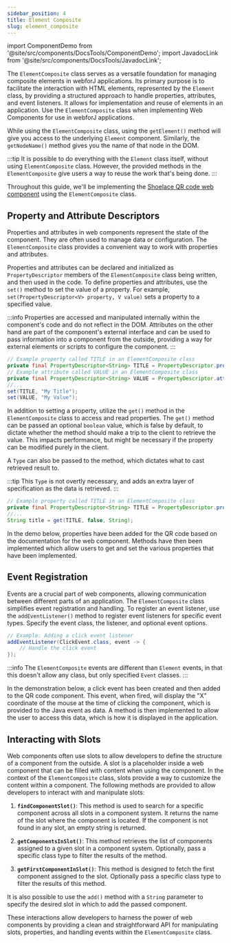 ```yaml
---
sidebar_position: 4
title: Element Composite
slug: element_composite
---
```


import ComponentDemo from '@site/src/components/DocsTools/ComponentDemo';
import JavadocLink from '@site/src/components/DocsTools/JavadocLink';

<JavadocLink type="foundation" location="com/webforj/component/element/ElementComposite" top='true'/>

The `ElementComposite` class serves as a versatile foundation for managing composite elements in webforJ applications. Its primary purpose is to facilitate the interaction with HTML elements, represented by the `Element` class, by providing a structured approach to handle properties, attributes, and event listeners. It allows for implementation and reuse of elements in an application. Use the `ElementComposite` class when implementing Web Components for use in webforJ applications.

While using the `ElementComposite` class, using the `getElement()` method will give you access to the underlying `Element` component. Similarly, the `getNodeName()` method gives you the name of that node in the DOM. 

:::tip
It is possible to do everything with the `Element` class itself, without using `ElementComposite` class. However, the provided methods in the `ElementComposite` give users a way to reuse the work that's being done. 
:::

Throughout this guide, we'll be implementing the [Shoelace QR code web component](https://shoelace.style/components/qr-code) using the `ElementComposite` class.

<ComponentDemo 
path='https://demo.webforj.com/webapp/controlsamples?class=demos.webcomponents.elementcomposite.QRDemo' 
javaE='https://raw.githubusercontent.com/webforj/ControlSamples/main/src/main/java/demos/webcomponents/elementcomposite/QRDemo.java'
height='175px'
/>

## Property and Attribute Descriptors

Properties and attributes in web components represent the state of the component. They are often used to manage data or configuration. The `ElementComposite` class provides a convenient way to work with properties and attributes.

Properties and attributes can be declared and initialized as `PropertyDescriptor` members of the `ElementComposite` class being written, and then used in the code. To define properties and attributes, use the `set()` method to set the value of a property. For example, `set(PropertyDescriptor<V> property, V value)` sets a property to a specified value. 

:::info
Properties are accessed and manipulated internally within the component's code and do not reflect in the DOM. Attributes on the other hand are part of the component's external interface and can be used to pass information into a component from the outside, providing a way for external elements or scripts to configure the component.
:::

```java
// Example property called TITLE in an ElementComposite class
private final PropertyDescriptor<String> TITLE = PropertyDescriptor.property("title", "");
// Example attribute called VALUE in an ElementComposite class
private final PropertyDescriptor<String> VALUE = PropertyDescriptor.attribute("value", "");
//...
set(TITLE, "My Title");
set(VALUE, "My Value");
```

In addition to setting a property, utilize the `get()` method in the `ElementComposite` class to access and read properties. The `get()` method can be passed an optional `boolean` value, which is false by default, to dictate whether the method should make a trip to the client to retrieve the value. This impacts performance, but might be necessary if the property can be modified purely in the client. 

A `Type` can also be passed to the method, which dictates what to cast retrieved result to.

:::tip
This `Type` is not overtly necessary, and adds an extra layer of specification as the data is retrieved.
:::

```java
// Example property called TITLE in an ElementComposite class
private final PropertyDescriptor<String> TITLE = PropertyDescriptor.property("title", "");
//...
String title = get(TITLE, false, String);
```

In the demo below, properties have been added for the QR code based on the documentation for the web component. Methods have then been implemented which allow users to get and set the various properties that have been implemented.

<ComponentDemo 
path='https://demo.webforj.com/webapp/controlsamples?class=demos.webcomponents.elementcomposite.QRProperties' 
javaE='https://raw.githubusercontent.com/webforj/ControlSamples/main/src/main/java/demos/webcomponents/elementcomposite/QRProperties.java'
height='250px'
/>

## Event Registration

Events are a crucial part of web components, allowing communication between different parts of an application. The `ElementComposite` class simplifies event registration and handling. To register an event listener, use the `addEventListener()` method to register event listeners for specific event types. Specify the event class, the listener, and optional event options.

```java
// Example: Adding a click event listener
addEventListener(ClickEvent.class, event -> {
    // Handle the click event
});
```

:::info
The `ElementComposite` events are different than `Element` events, in that this doesn't allow any class, but only specified `Event` classes.
:::

In the demonstration below, a click event has been created and then added to the QR code component. This event, when fired, will display the "X" coordinate of the mouse at the time of clicking the component, which is provided to the Java event as data. A method is then implemented to allow the user to access this data, which is how it is displayed in the application.
<ComponentDemo 
path='https://demo.webforj.com/webapp/controlsamples?class=demos.webcomponents.elementcomposite.QREvent' 
javaE='https://raw.githubusercontent.com/webforj/ControlSamples/main/src/main/java/demos/webcomponents/elementcomposite/QREvent.java'
height='300px'
/>

## Interacting with Slots

Web components often use slots to allow developers to define the structure of a component from the outside. A slot is a placeholder inside a web component that can be filled with content when using the component. In the context of the `ElementComposite` class, slots provide a way to customize the content within a component. The following methods are provided to allow developers to interact with and manipulate slots:

1. **`findComponentSlot()`**: This method is used to search for a specific component across all slots in a component system. It returns the name of the slot where the component is located. If the component is not found in any slot, an empty string is returned.

2. **`getComponentsInSlot()`**: This method retrieves the list of components assigned to a given slot in a component system. Optionally, pass a specific class type to filter the results of the method.

3. **`getFirstComponentInSlot()`**: This method is designed to fetch the first component assigned to the slot. Optionally pass a specific class type to filter the results of this method.

It is also possible to use the `add()` method with a `String` parameter to specify the desired slot in which to add the passed component.

These interactions allow developers to harness the power of web components by providing a clean and straightforward API for manipulating slots, properties, and handling events within the `ElementComposite` class.